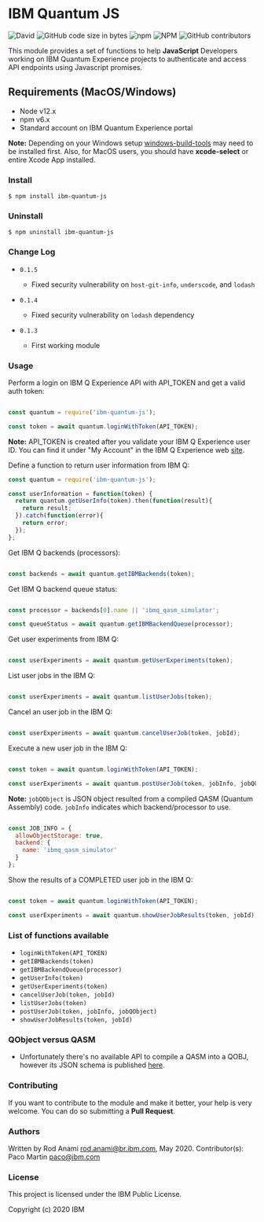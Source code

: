 # IBM Quantum JS
<img alt="David" src="https://img.shields.io/david/rod4n4m1/ibm-quantum-js">
<img alt="GitHub code size in bytes" src="https://img.shields.io/github/languages/code-size/rod4n4m1/ibm-quantum-js">
<img alt="npm" src="https://img.shields.io/npm/dm/ibm-quantum-js">
<img alt="NPM" src="https://img.shields.io/npm/l/ibm-quantum-js">
<img alt="GitHub contributors" src="https://img.shields.io/github/contributors/rod4n4m1/ibm-quantum-js">

This module provides a set of functions to help **JavaScript** Developers working on IBM Quantum Experience projects to authenticate and access API endpoints using Javascript promises.

## Requirements (MacOS/Windows)

* Node v12.x
* npm v6.x
* Standard account on IBM Quantum Experience portal

**Note:** Depending on your Windows setup [windows-build-tools](https://www.npmjs.com/package/windows-build-tools) may need to be installed first. Also, for MacOS users, you should have **xcode-select** or entire Xcode App installed.

### Install

```shell
$ npm install ibm-quantum-js
```

### Uninstall

```shell
$ npm uninstall ibm-quantum-js
```

### Change Log

* `0.1.5`
  * Fixed security vulnerability on `host-git-info`, `underscode`, and `lodash`

* `0.1.4`
  * Fixed security vulnerability on `lodash` dependency

* `0.1.3`
  * First working module


### Usage

Perform a login on IBM Q Experience API with API_TOKEN and get a valid auth token:

```javascript

const quantum = require('ibm-quantum-js');

const token = await quantum.loginWithToken(API_TOKEN);

```

**Note:** API_TOKEN is created after you validate your IBM Q Experience user ID. You can find it under "My Account" in the IBM Q Experience web [site](https://quantum-computing.ibm.com/account).


Define a function to return user information from IBM Q:

```javascript
const quantum = require('ibm-quantum-js');

const userInformation = function(token) {
  return quantum.getUserInfo(token).then(function(result){
    return result;
  }).catch(function(error){
    return error;
  });
};

```

Get IBM Q backends (processors):

```javascript

const backends = await quantum.getIBMBackends(token);

```

Get IBM Q backend queue status:

```javascript

const processor = backends[0].name || 'ibmq_qasm_simulator';

const queueStatus = await quantum.getIBMBackendQueue(processor);

```

Get user experiments from IBM Q:

```javascript

const userExperiments = await quantum.getUserExperiments(token);

```

List user jobs in the IBM Q:

```javascript

const userExperiments = await quantum.listUserJobs(token);

```

Cancel an user job in the IBM Q:

```javascript

const userExperiments = await quantum.cancelUserJob(token, jobId);

```

Execute a new user job in the IBM Q:

```javascript

const token = await quantum.loginWithToken(API_TOKEN);

const userExperiments = await quantum.postUserJob(token, jobInfo, jobQObject);

```
**Note:** `jobQObject` is JSON object resulted from a compiled QASM (Quantum Assembly) code. `jobInfo` indicates which backend/processor to use.</p>

```javascript

const JOB_INFO = {
  allowObjectStorage: true,
  backend: {
    name: 'ibmq_qasm_simulator'
  }
};

```


Show the results of a COMPLETED user job in the IBM Q:

```javascript

const token = await quantum.loginWithToken(API_TOKEN);

const userExperiments = await quantum.showUserJobResults(token, jobId);

```

### List of functions available

* `loginWithToken(API_TOKEN)`
* `getIBMBackends(token)`
* `getIBMBackendQueue(processor)`
* `getUserInfo(token)`
* `getUserExperiments(token)`
* `cancelUserJob(token, jobId)`
* `listUserJobs(token)`
* `postUserJob(token, jobInfo, jobQObject)`
* `showUserJobResults(token, jobId)`


### QObject versus QASM

  * Unfortunately there's no available API to compile a QASM into a QOBJ, however its JSON schema is published [here](https://github.com/Qiskit/qiskit-terra/blob/master/qiskit/schemas/qobj_schema.json).


### Contributing
If you want to contribute to the module and make it better, your help is very welcome. You can do so submitting a **Pull Request**.

### Authors
Written by Rod Anami <rod.anami@br.ibm.com>, May 2020.
Contributor(s): Paco Martin <paco@ibm.com>

### License
This project is licensed under the IBM Public License.

Copyright (c) 2020 IBM
